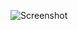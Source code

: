 ![Screenshot](https://raw.githubusercontent.com/Cryakl/Ultimate-RAT-Collection/refs/heads/main/Gh0stRat/Hackfans/Screenshot.png)
